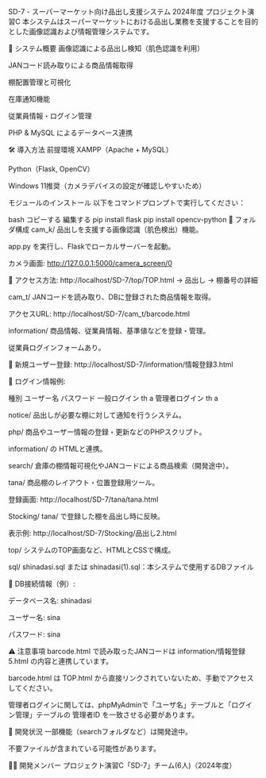 SD-7 - スーパーマーケット向け品出し支援システム
2024年度 プロジェクト演習C
本システムはスーパーマーケットにおける品出し業務を支援することを目的とした画像認識および情報管理システムです。

📂 システム概要
画像認識による品出し検知（肌色認識を利用）

JANコード読み取りによる商品情報取得

棚配置管理と可視化

在庫通知機能

従業員情報・ログイン管理

PHP & MySQL によるデータベース連携

🛠 導入方法
前提環境
XAMPP（Apache + MySQL）

Python（Flask, OpenCV）

Windows 11推奨（カメラデバイスの設定が確認しやすいため）

モジュールのインストール
以下をコマンドプロンプトで実行してください：

bash
コピーする
編集する
pip install flask
pip install opencv-python
📁 フォルダ構成
cam_k/
品出しを支援する画像認識（肌色検出）機能。

app.py を実行し、Flaskでローカルサーバーを起動。

カメラ画面: http://127.0.0.1:5000/camera_screen/0

📌 アクセス方法:
http://localhost/SD-7/top/TOP.html → 品出し → 棚番号の詳細

cam_t/
JANコードを読み取り、DBに登録された商品情報を取得。

アクセスURL:
http://localhost/SD-7/cam_t/barcode.html

information/
商品情報、従業員情報、基準値などを登録・管理。

従業員ログインフォームあり。

📌 新規ユーザー登録:
http://localhost/SD-7/information/情報登録3.html

📌 ログイン情報例:

種別	ユーザー名	パスワード
一般ログイン	th	a
管理者ログイン	th	a

notice/
品出しが必要な棚に対して通知を行うシステム。

php/
商品やユーザー情報の登録・更新などのPHPスクリプト。

information/ の HTMLと連携。

search/
倉庫の棚情報可視化やJANコードによる商品検索（開発途中）。

tana/
商品棚のレイアウト・位置登録用ツール。

登録画面: http://localhost/SD-7/tana/tana.html

Stocking/
tana/ で登録した棚を品出し時に反映。

表示例:
http://localhost/SD-7/Stocking/品出し2.html

top/
システムのTOP画面など、HTMLとCSSで構成。

sql/
shinadasi.sql または shinadasi(1).sql：本システムで使用するDBファイル

📌 DB接続情報（例）:

データベース名: shinadasi

ユーザー名: sina

パスワード: sina

⚠️ 注意事項
barcode.html で読み取ったJANコードは information/情報登録5.html の内容と連携しています。

barcode.html は TOP.html から直接リンクされていないため、手動でアクセスしてください。

管理者ログインに関しては、phpMyAdminで「ユーザ名」テーブルと「ログイン管理」テーブルの 管理者ID を一致させる必要があります。

🔧 開発状況
一部機能（searchフォルダなど）は開発途中。

不要ファイルが含まれている可能性があります。

👨‍💻 開発メンバー
プロジェクト演習C「SD-7」チーム(6人)（2024年度）

